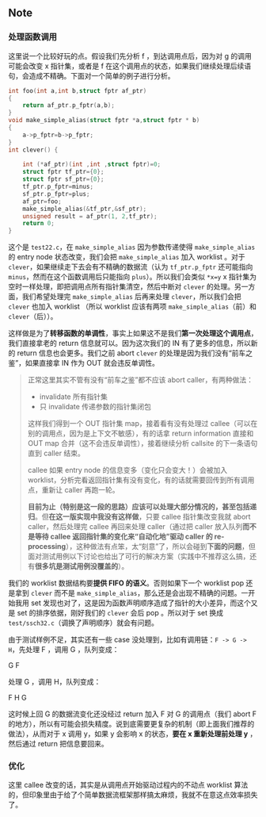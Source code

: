 ## Note

### 处理函数调用

这里说一个比较好玩的点。假设我们先分析 f ，到达调用点后，因为对 g 的调用可能会改变 x 指针集，或者是 f 在这个调用点的状态，如果我们继续处理后续语句，会造成不精确。下面对一个简单的例子进行分析。

```c
int foo(int a,int b,struct fptr af_ptr)
{
    return af_ptr.p_fptr(a,b);
}
void make_simple_alias(struct fptr *a,struct fptr * b)
{
    a->p_fptr=b->p_fptr;
}
int clever() {
  
    int (*af_ptr)(int ,int ,struct fptr)=0;
    struct fptr tf_ptr={0};
    struct fptr sf_ptr={0};
    tf_ptr.p_fptr=minus;
    sf_ptr.p_fptr=plus;
    af_ptr=foo;
    make_simple_alias(&tf_ptr,&sf_ptr);
    unsigned result = af_ptr(1, 2,tf_ptr);
    return 0;
}
```

这个是 `test22.c`，在 `make_simple_alias` 因为参数传递使得 `make_simple_alias` 的 entry node 状态改变，我们会把 `make_simple_alias` 加入 worklist 。对于 `clever`，如果继续走下去会有不精确的数据流（认为 `tf_ptr.p_fptr` 还可能指向 `minus`，然而在这个函数调用后只能指向 `plus`）。所以我们会类似 `*x=y` x 指针集为空时一样处理，即把调用点所有指针集清空，然后中断对 `clever` 的处理。另一方面，我们希望处理完 `make_simple_alias` 后再来处理 `clever`，所以我们会把 `clever` 也加入 worklist （所以 worklist 应该有两项 `make_simple_alias`（前）和 `clever`（后））。

这样做是为了**转移函数的单调性**，事实上如果这不是我们**第一次处理这个调用点**，我们直接拿老的 return 信息就可以。因为这次我们的 IN 有了更多的信息，所以新的 return 信息也会更多。我们之前 abort `clever` 的处理是因为我们没有“前车之鉴”，如果直接拿 IN 作为 OUT 就会违反单调性。

> 正常这里其实不管有没有“前车之鉴”都不应该 abort caller，有两种做法：
> - invalidate 所有指针集
> - 只 invalidate 传递参数的指针集闭包
> 
> 这样我们得到一个 OUT 指针集 map，接着看有没有处理过 callee（可以在别的调用点，因为是上下文不敏感），有的话拿 return information 直接和 OUT map 合并（这不会违反单调性），接着继续分析 callsite 的下一条语句直到 caller 结束。
> 
> callee 如果 entry node 的信息变多（变化只会变大！）会被加入 worklist，分析完看返回指针集有没有变化，有的话就需要回传到所有调用点，重新让 caller 再跑一轮。
> 
> **目前为止（特别是这一段的思路）应该可以处理大部分情况的，甚至包括递归**。但**在这一版实现中我没有这样做**，只要 callee 指针集改变我就 abort caller，然后处理完 callee 再回来处理 caller（通过把 caller 放入队列**而不是等待 callee 返回指针集的变化来“自动化地”驱动 caller 的 re-processing**），这种做法有点笨，太“刻意”了，所以会碰到**下面的问题**，但面对测试用例以下讨论也给出了可行的解决方案（实践中不推荐这么搞，还有**很多坑是测试用例没覆盖的**）。

我们的 worklist 数据结构要**提供 FIFO 的语义**。否则如果下一个 worklist pop 还是拿到 `clever` 而不是 `make_simple_alias`，那么还是会出现不精确的问题。一开始我用 set 发现也对了，这是因为函数声明顺序造成了指针的大小差异，而这个又是 set 的排序依据，刚好我们的 `clever` 会后 pop 。所以对于 set 换成 `test/ssch32.c`（调换了声明顺序）就会有问题。

由于测试样例不足，其实还有一些 case 没处理到，比如有调用链：`F -> G -> H`，先处理 F ，调用 G ，队列变成：
  
  G F

处理 G ，调用 H，队列变成：

  F H G

这时候上回 G 的数据流变化还没经过 return 加入 F 对 G 的调用点（我们 abort F 的地方），所以有可能会损失精度。说到底需要更复杂的机制（即上面我们推荐的做法），从而对于 x 调用 y，如果 y 会影响 x 的状态，**要在 x 重新处理前处理 y** ，然后通过 return 把信息要回来。

### 优化

这里 callee 改变的话，其实是从调用点开始驱动过程内的不动点 worklist 算法的，但印象里由于给了个简单数据流框架那样搞太麻烦，我就不在意这点效率损失了。

